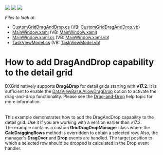 <!-- default badges list -->
![](https://img.shields.io/endpoint?url=https://codecentral.devexpress.com/api/v1/VersionRange/128647985/22.2.2%2B)
[![](https://img.shields.io/badge/Open_in_DevExpress_Support_Center-FF7200?style=flat-square&logo=DevExpress&logoColor=white)](https://supportcenter.devexpress.com/ticket/details/T163179)
[![](https://img.shields.io/badge/📖_How_to_use_DevExpress_Examples-e9f6fc?style=flat-square)](https://docs.devexpress.com/GeneralInformation/403183)
<!-- default badges end -->
<!-- default file list -->
*Files to look at*:

* [CustomGridDragAndDrop.cs](./CS/DragAndDropExample/Behavior/CustomGridDragAndDrop.cs) (VB: [CustomGridDragAndDrop.vb](./VB/DragAndDropExample/Behavior/CustomGridDragAndDrop.vb))
* [MainWindow.xaml](./CS/DragAndDropExample/MainWindow.xaml) (VB: [MainWindow.xaml](./VB/DragAndDropExample/MainWindow.xaml))
* [MainWindow.xaml.cs](./CS/DragAndDropExample/MainWindow.xaml.cs) (VB: [MainWindow.xaml.vb](./VB/DragAndDropExample/MainWindow.xaml.vb))
* [TaskViewModel.cs](./CS/DragAndDropExample/ViewModel/TaskViewModel.cs) (VB: [TaskViewModel.vb](./VB/DragAndDropExample/ViewModel/TaskViewModel.vb))
<!-- default file list end -->
# How to add DragAndDrop capability to the detail grid


<p>DXGrid natively supports <strong>Drag&Drop</strong> for detail grids starting with <strong>v17.2</strong>. It is sufficient to enable the <a href="https://documentation.devexpress.com/WPF/DevExpress.Xpf.Grid.DataViewBase.AllowDragDrop.property">DataViewBase.AllowDragDrop</a> option to activate the drag-and-drop functionality. Please see the <a href="https://documentation.devexpress.com/WPF/11346/Controls-and-Libraries/Data-Grid/Drag-and-Drop">Drag-and-Drop</a> help topic for more information.<br><br><br>This example demonstrates how to add the DragAndDrop capability to the detail grid. Use it if you are working with a version earlier than v17.2.<br>The example contains a custom<strong> GridDragDropManager</strong> class where the <strong>CalcDraggingRows</strong> method is overridden to obtain a selected row. Also, the manager's <strong>DragOver</strong> and <strong>Drop</strong> events are handled. The target position to which a selected row should be dropped is calculated in the Drop event handler.</p>

<br/>


